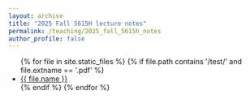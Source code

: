 ```yaml
---
layout: archive
title: "2025 Fall 5615H lecture notes"
permalink: /teaching/2025_fall_5615h_notes
author_profile: false
---
```


<ul>
  {% for file in site.static_files %}
    {% if file.path contains '/test/' and file.extname == '.pdf' %}
    <li><a href="{{ '/math' | append: file.path }}">{{ file.name }}</a></li>
    {% endif %}
  {% endfor %}
</ul>
